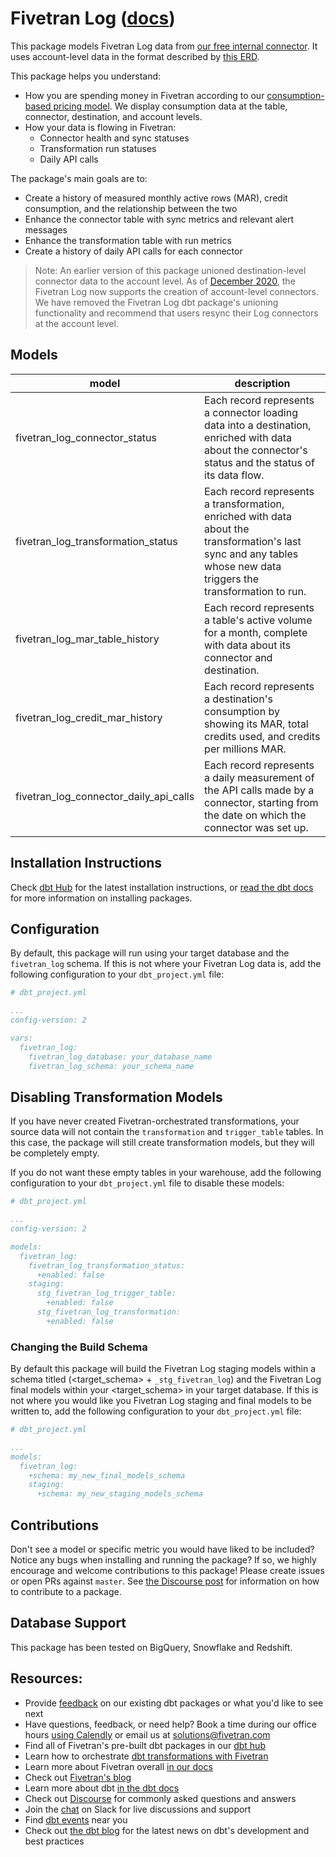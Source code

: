 # Fivetran Log ([docs](https://fivetran-log-dbt-package.netlify.app/#!/overview))

This package models Fivetran Log data from [our free internal connector](https://fivetran.com/docs/logs/fivetran-log). It uses account-level data in the format described by [this ERD](https://docs.google.com/presentation/d/1lny-kFwJIvOCbKky3PEvEQas4oaHVVTahj3OTRONpu8/?usp=sharing).

This package helps you understand:
* How you are spending money in Fivetran according to our [consumption-based pricing model](https://fivetran.com/docs/getting-started/consumption-based-pricing). We display consumption data at the table, connector, destination, and account levels.
* How your data is flowing in Fivetran:
    * Connector health and sync statuses
    * Transformation run statuses
    * Daily API calls

The package's main goals are to:
* Create a history of measured monthly active rows (MAR), credit consumption, and the relationship between the two
* Enhance the connector table with sync metrics and relevant alert messages
* Enhance the transformation table with run metrics
* Create a history of daily API calls for each connector

> Note: An earlier version of this package unioned destination-level connector data to the account level. As of [December 2020](https://fivetran.com/docs/logs/fivetran-log/changelog#december2020), the Fivetran Log now supports the creation of account-level connectors. We have removed the Fivetran Log dbt package's unioning functionality and recommend that users resync their Log connectors at the account level.

## Models

| **model**                  | **description**                                                                                                                                               |
| -------------------------- | ------------------------------------------------------------------------------------------------------------------------------------------------------------- |
| fivetran\_log\_connector\_status        | Each record represents a connector loading data into a destination, enriched with data about the connector's status and the status of its data flow.                                          |
| fivetran\_log\_transformation\_status     | Each record represents a transformation, enriched with data about the transformation's last sync and any tables whose new data triggers the transformation to run. |
| fivetran\_log\_mar\_table\_history     | Each record represents a table's active volume for a month, complete with data about its connector and destination.                             |
| fivetran\_log\_credit\_mar\_history    | Each record represents a destination's consumption by showing its MAR, total credits used, and credits per millions MAR.                             |
| fivetran\_log\_connector\_daily_api\_calls    | Each record represents a daily measurement of the API calls made by a connector, starting from the date on which the connector was set up.                            |


## Installation Instructions
Check [dbt Hub](https://hub.getdbt.com/) for the latest installation instructions, or [read the dbt docs](https://docs.getdbt.com/docs/package-management) for more information on installing packages.

## Configuration
By default, this package will run using your target database and the `fivetran_log` schema. If this is not where your Fivetran Log data is, add the following configuration to your `dbt_project.yml` file:

```yml
# dbt_project.yml

...
config-version: 2

vars:
  fivetran_log:
    fivetran_log_database: your_database_name
    fivetran_log_schema: your_schema_name 
```

## Disabling Transformation Models
If you have never created Fivetran-orchestrated transformations, your source data will not contain the `transformation` and `trigger_table` tables. In this case, the package will still create transformation models, but they will be completely empty. 

If you do not want these empty tables in your warehouse, add the following configuration to your `dbt_project.yml` file to disable these models:

```yml
# dbt_project.yml

...
config-version: 2

models:
  fivetran_log:
    fivetran_log_transformation_status:
      +enabled: false
    staging:
      stg_fivetran_log_trigger_table:
        +enabled: false
      stg_fivetran_log_transformation:
        +enabled: false
```

### Changing the Build Schema
By default this package will build the Fivetran Log staging models within a schema titled (<target_schema> + `_stg_fivetran_log`)  and the Fivetran Log final models within your <target_schema> in your target database. If this is not where you would like you Fivetran Log staging and final models to be written to, add the following configuration to your `dbt_project.yml` file:

```yml
# dbt_project.yml

...
models:
  fivetran_log:
    +schema: my_new_final_models_schema
    staging:
      +schema: my_new_staging_models_schema

```

## Contributions
Don't see a model or specific metric you would have liked to be included? Notice any bugs when installing 
and running the package? If so, we highly encourage and welcome contributions to this package! 
Please create issues or open PRs against `master`. See [the Discourse post](https://discourse.getdbt.com/t/contributing-to-a-dbt-package/657) for information on how to contribute to a package.

## Database Support
This package has been tested on BigQuery, Snowflake and Redshift.

## Resources:
- Provide [feedback](https://www.surveymonkey.com/r/DQ7K7WW) on our existing dbt packages or what you'd like to see next
- Have questions, feedback, or need help? Book a time during our office hours [using Calendly](https://calendly.com/fivetran-solutions-team/fivetran-solutions-team-office-hours) or email us at solutions@fivetran.com
- Find all of Fivetran's pre-built dbt packages in our [dbt hub](https://hub.getdbt.com/fivetran/)
- Learn how to orchestrate [dbt transformations with Fivetran](https://fivetran.com/docs/transformations/dbt)
- Learn more about Fivetran overall [in our docs](https://fivetran.com/docs)
- Check out [Fivetran's blog](https://fivetran.com/blog)
- Learn more about dbt [in the dbt docs](https://docs.getdbt.com/docs/introduction)
- Check out [Discourse](https://discourse.getdbt.com/) for commonly asked questions and answers
- Join the [chat](http://slack.getdbt.com/) on Slack for live discussions and support
- Find [dbt events](https://events.getdbt.com) near you
- Check out [the dbt blog](https://blog.getdbt.com/) for the latest news on dbt's development and best practices